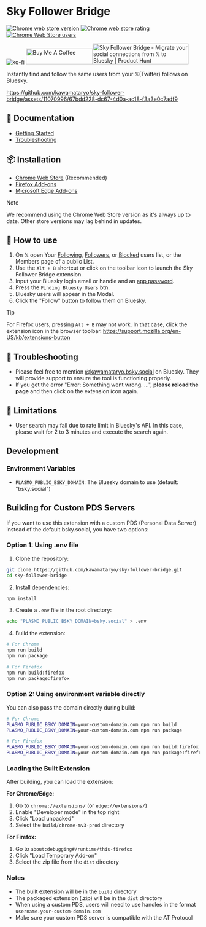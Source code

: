# Sky Follower Bridge

<a href="https://chrome.google.com/webstore/detail/sky-follower-bridge/behhbpbpmailcnfbjagknjngnfdojpko"><img alt="Chrome web store version" src="https://img.shields.io/chrome-web-store/v/behhbpbpmailcnfbjagknjngnfdojpko.svg"></a>
<a href="https://chrome.google.com/webstore/detail/sky-follower-bridge/behhbpbpmailcnfbjagknjngnfdojpko"><img alt="Chrome web store rating" src="https://img.shields.io/chrome-web-store/stars/behhbpbpmailcnfbjagknjngnfdojpko.svg"></a>
<a href="https://chrome.google.com/webstore/detail/sky-follower-bridge/behhbpbpmailcnfbjagknjngnfdojpko"><img alt="Chrome Web Store users" src="https://img.shields.io/chrome-web-store/users/behhbpbpmailcnfbjagknjngnfdojpko"></a>

[![ko-fi](https://ko-fi.com/img/githubbutton_sm.svg)](https://ko-fi.com/X8X315UWFN)
<a href="https://www.buymeacoffee.com/kawamata" target="_blank"><img src="https://cdn.buymeacoffee.com/buttons/default-orange.png" alt="Buy Me A Coffee" height="41" width="174"></a><a href="https://www.producthunt.com/posts/sky-follower-bridge?embed=true&utm_source=badge-featured&utm_medium=badge&utm_souce=badge-sky&#0045;follower&#0045;bridge" target="_blank"><img src="https://api.producthunt.com/widgets/embed-image/v1/featured.svg?post_id=666851&theme=light" alt="Sky&#0032;Follower&#0032;Bridge - Migrate&#0032;your&#0032;social&#0032;connections&#0032;from&#0032;𝕏&#0032;to&#0032;Bluesky | Product Hunt" style="width: 250px; height: 54px;" width="250" height="54" /></a>


Instantly find and follow the same users from your 𝕏(Twitter) follows on Bluesky.

https://github.com/kawamataryo/sky-follower-bridge/assets/11070996/67bdd228-dc67-4d0a-ac18-f3a3e0c7adf9


## 📖 Documentation

- [Getting Started](https://www.sky-follower-bridge.dev/get-started)
- [Troubleshooting](https://www.sky-follower-bridge.dev/troubleshooting)

## 📦 Installation

- [Chrome Web Store](https://chrome.google.com/webstore/detail/sky-follower-bridge/behhbpbpmailcnfbjagknjngnfdojpko) (Recommended)
- [Firefox Add-ons](https://addons.mozilla.org/en-US/firefox/addon/sky-follower-bridge/)
- [Microsoft Edge Add-ons](https://microsoftedge.microsoft.com/addons/detail/sky-follower-bridge/dpeolmdblhfolkhlhbhlofkkpaojnnbb)

> [!NOTE]
> We recommend using the Chrome Web Store version as it's always up to date. Other store versions may lag behind in updates.

## 🚀 How to use

1. On 𝕏 open Your [Following](https://x.com/following), [Followers](https://x.com/followers), or [Blocked](https://x.com/settings/blocked/all) users list, or the Members page of a public List.
2. Use the `Alt + B` shortcut or click on the toolbar icon to launch the Sky Follower Bridge extension.
3. Input your Bluesky login email or handle and an [app password](https://bsky.app/settings/app-passwords).
4. Press the `Finding Bluesky Users` btn.
5. Bluesky users will appear in the Modal.
6. Click the "Follow" button to follow them on Bluesky.


> [!TIP]
> For Firefox users, pressing `Alt + B` may not work. In that case, click the extension icon in the browser toolbar.
> https://support.mozilla.org/en-US/kb/extensions-button

## 🔧 Troubleshooting

- Please feel free to mention [@kawamataryo.bsky.social](https://bsky.app/profile/kawamataryo.bsky.social) on Bluesky. They will provide support to ensure the tool is functioning properly.
- If you get the error "Error: Something went wrong. ...", **please reload the page** and then click on the extension icon again.

## 🚨 Limitations

- User search may fail due to rate limit in Bluesky's API. In this case, please wait for 2 to 3 minutes and execute the search again.

## Development

### Environment Variables

- `PLASMO_PUBLIC_BSKY_DOMAIN`: The Bluesky domain to use (default: "bsky.social")

## Building for Custom PDS Servers

If you want to use this extension with a custom PDS (Personal Data Server) instead of the default bsky.social, you have two options:

### Option 1: Using .env file

1. Clone the repository:
```bash
git clone https://github.com/kawamataryo/sky-follower-bridge.git
cd sky-follower-bridge
```

2. Install dependencies:
```bash
npm install
```

3. Create a `.env` file in the root directory:
```bash
echo "PLASMO_PUBLIC_BSKY_DOMAIN=bsky.social" > .env
```

4. Build the extension:
```bash
# For Chrome
npm run build
npm run package

# For Firefox
npm run build:firefox
npm run package:firefox
```

### Option 2: Using environment variable directly

You can also pass the domain directly during build:

```bash
# For Chrome
PLASMO_PUBLIC_BSKY_DOMAIN=your-custom-domain.com npm run build
PLASMO_PUBLIC_BSKY_DOMAIN=your-custom-domain.com npm run package

# For Firefox
PLASMO_PUBLIC_BSKY_DOMAIN=your-custom-domain.com npm run build:firefox
PLASMO_PUBLIC_BSKY_DOMAIN=your-custom-domain.com npm run package:firefox
```

### Loading the Built Extension

After building, you can load the extension:

**For Chrome/Edge:**
1. Go to `chrome://extensions/` (or `edge://extensions/`)
2. Enable "Developer mode" in the top right
3. Click "Load unpacked" 
4. Select the `build/chrome-mv3-prod` directory

**For Firefox:**
1. Go to `about:debugging#/runtime/this-firefox`
2. Click "Load Temporary Add-on"
3. Select the zip file from the `dist` directory

### Notes
- The built extension will be in the `build` directory
- The packaged extension (.zip) will be in the `dist` directory
- When using a custom PDS, users will need to use handles in the format `username.your-custom-domain.com`
- Make sure your custom PDS server is compatible with the AT Protocol
